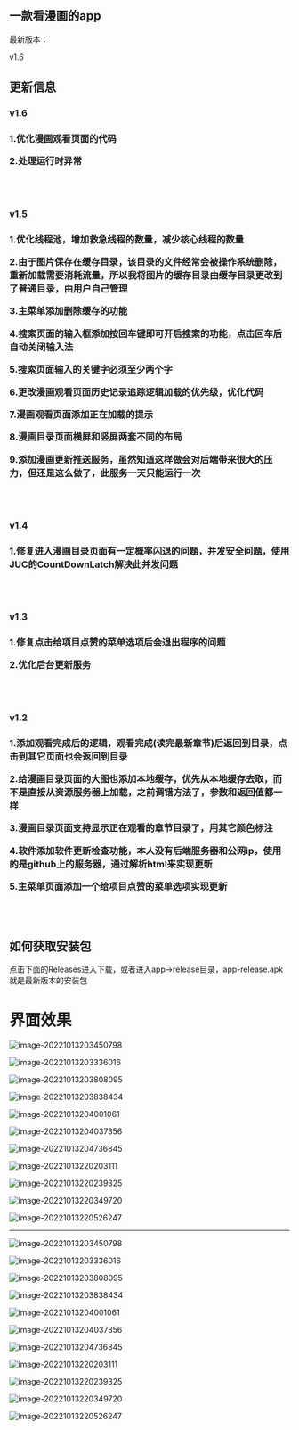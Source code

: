 ## 一款看漫画的app

最新版本：

<p id="12345678901234" class="12345678901234" cid="12345678901234">v1.6</p>





## 更新信息

### v1.6

<h3 id="1234567890v1.6">

<p>1.优化漫画观看页面的代码</p>

<p>2.处理运行时异常</p>



</h3>



<br>

<br>



### v1.5


<h3 id="1234567890v1.5">

<p>1.优化线程池，增加救急线程的数量，减少核心线程的数量</p>

<p>2.由于图片保存在缓存目录，该目录的文件经常会被操作系统删除，重新加载需要消耗流量，所以我将图片的缓存目录由缓存目录更改到了普通目录，由用户自己管理</p>

<p>3.主菜单添加删除缓存的功能</p>

<p>4.搜索页面的输入框添加按回车键即可开启搜索的功能，点击回车后自动关闭输入法</p>

<p>5.搜索页面输入的关键字必须至少两个字</p>

<p>6.更改漫画观看页面历史记录追踪逻辑加载的优先级，优化代码</p>

<p>7.漫画观看页面添加正在加载的提示</p>

<p>8.漫画目录页面横屏和竖屏两套不同的布局</p>

<p>9.添加漫画更新推送服务，虽然知道这样做会对后端带来很大的压力，但还是这么做了，此服务一天只能运行一次</p>

</h3>


<br>

<br>




### v1.4


<h3 id="1234567890v1.4">

<p>1.修复进入漫画目录页面有一定概率闪退的问题，并发安全问题，使用JUC的CountDownLatch解决此并发问题</p>

</h3>


<br>

<br>

### v1.3


<h3 id="1234567890v1.3">

<p>1.修复点击给项目点赞的菜单选项后会退出程序的问题</p>

<p>2.优化后台更新服务</p>

</h3>


<br>

<br>

### v1.2

<h3 id="1234567890v1.2">

<p>1.添加观看完成后的逻辑，观看完成(读完最新章节)后返回到目录，点击到其它页面也会返回到目录</p>

<p>2.给漫画目录页面的大图也添加本地缓存，优先从本地缓存去取，而不是直接从资源服务器上加载，之前调错方法了，参数和返回值都一样</p>

<p>3.漫画目录页面支持显示正在观看的章节目录了，用其它颜色标注</p>

<p>4.软件添加软件更新检查功能，本人没有后端服务器和公网ip，使用的是github上的服务器，通过解析html来实现更新</p>

<p>5.主菜单页面添加一个给项目点赞的菜单选项实现更新</p>


</h3>

<br>

<br>

## 如何获取安装包

点击下面的Releases进入下载，或者进入app->release目录，app-release.apk就是最新版本的安装包



# 界面效果



![image-20221013203450798](img/readme/image-20221013203450798.png)



![image-20221013203336016](img/readme/image-20221013203336016.png)



![image-20221013203808095](img/readme/image-20221013203808095.png)



![image-20221013203838434](img/readme/image-20221013203838434.png)



![image-20221013204001061](img/readme/image-20221013204001061.png)



![image-20221013204037356](img/readme/image-20221013204037356.png)



![image-20221013204736845](img/readme/image-20221013204736845.png)



![image-20221013220203111](img/readme/image-20221013220203111.png)



![image-20221013220239325](img/readme/image-20221013220239325.png)



![image-20221013220349720](img/readme/image-20221013220349720.png)



![image-20221013220526247](img/readme/image-20221013220526247.png)




---

![image-20221013203450798](https://gitee.com/mao124/CartoonApp/raw/master/img/readme/image-20221013203450798.png)



![image-20221013203336016](https://gitee.com/mao124/CartoonApp/raw/master/img/readme/image-20221013203336016.png)



![image-20221013203808095](https://gitee.com/mao124/CartoonApp/raw/master/img/readme/image-20221013203808095.png)



![image-20221013203838434](https://gitee.com/mao124/CartoonApp/raw/master/img/readme/image-20221013203838434.png)



![image-20221013204001061](https://gitee.com/mao124/CartoonApp/raw/master/img/readme/image-20221013204001061.png)



![image-20221013204037356](https://gitee.com/mao124/CartoonApp/raw/master/img/readme/image-20221013204037356.png)



![image-20221013204736845](https://gitee.com/mao124/CartoonApp/raw/master/img/readme/image-20221013204736845.png)



![image-20221013220203111](https://gitee.com/mao124/CartoonApp/raw/master/img/readme/image-20221013220203111.png)



![image-20221013220239325](https://gitee.com/mao124/CartoonApp/raw/master/img/readme/image-20221013220239325.png)



![image-20221013220349720](https://gitee.com/mao124/CartoonApp/raw/master/img/readme/image-20221013220349720.png)



![image-20221013220526247](https://gitee.com/mao124/CartoonApp/raw/master/img/readme/image-20221013220526247.png)
